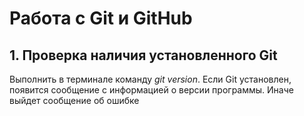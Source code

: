 # Работа с Git и GitHub
## 1. Проверка наличия установленного Git
Выполнить в терминале команду *git version*.
Если Git установлен, появится сообщение с информацией о версии программы. Иначе выйдет сообщение об ошибке
